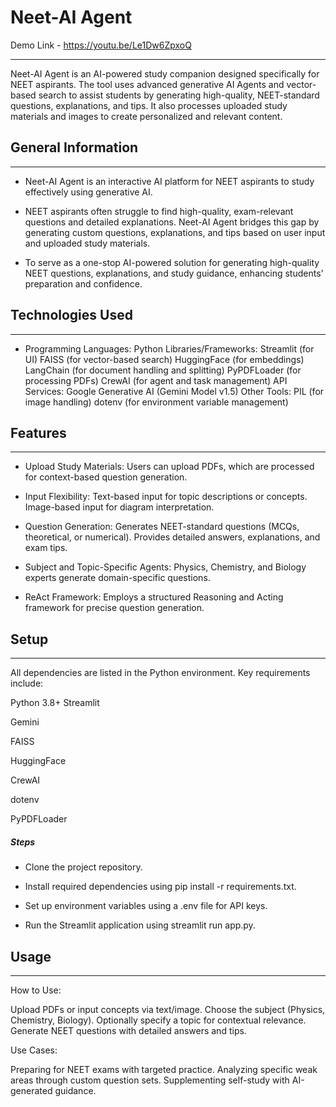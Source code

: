 <h1>Neet-AI Agent</h1>

Demo Link - https://youtu.be/Le1Dw6ZpxoQ
<hr><p>Neet-AI Agent is an AI-powered study companion designed specifically for NEET aspirants. The tool uses advanced generative AI Agents and vector-based search to assist students by generating high-quality, NEET-standard questions, explanations, and tips. It also processes uploaded study materials and images to create personalized and relevant content.</p><h2>General Information</h2>
<hr><ul>
<li>Neet-AI Agent is an interactive AI platform for NEET aspirants to study effectively using generative AI.</li>
</ul><ul>
<li>NEET aspirants often struggle to find high-quality, exam-relevant questions and detailed explanations. Neet-AI Agent bridges this gap by generating custom questions, explanations, and tips based on user input and uploaded study materials.</li>
</ul><ul>
<li>To serve as a one-stop AI-powered solution for generating high-quality NEET questions, explanations, and study guidance, enhancing students' preparation and confidence.</li>
</ul><h2>Technologies Used</h2>
<hr><ul>
<li>Programming Languages:  Python Libraries/Frameworks:  Streamlit (for UI) FAISS (for vector-based search) HuggingFace (for embeddings) LangChain (for document handling and splitting) PyPDFLoader (for processing PDFs) CrewAI (for agent and task management) API Services:  Google Generative AI (Gemini Model v1.5) Other Tools:  PIL (for image handling) dotenv (for environment variable management)</li>
</ul><h2>Features</h2>
<hr><ul>
<li>Upload Study Materials: Users can upload PDFs, which are processed for context-based question generation.</li>
</ul><ul>
<li>Input Flexibility:  Text-based input for topic descriptions or concepts. Image-based input for diagram interpretation.</li>
</ul><ul>
<li>Question Generation:  Generates NEET-standard questions (MCQs, theoretical, or numerical). Provides detailed answers, explanations, and exam tips.</li>
</ul><ul>
<li>Subject and Topic-Specific Agents:  Physics, Chemistry, and Biology experts generate domain-specific questions.</li>
</ul><ul>
<li>ReAct Framework:  Employs a structured Reasoning and Acting framework for precise question generation.</li>
</ul><h2>Setup</h2>
<hr><p>All dependencies are listed in the Python environment. Key requirements include:</p>
<p>Python 3.8+
Streamlit
  
Gemini

FAISS

HuggingFace

CrewAI

dotenv

PyPDFLoader
</p><h5>Steps</h5><ul>
<li>Clone the project repository.</li>
</ul><ul>
<li>Install required dependencies using pip install -r requirements.txt.</li>
</ul><ul>
<li>Set up environment variables using a .env file for API keys.</li>
</ul><ul>
<li>Run the Streamlit application using streamlit run app.py.</li>
</ul><h2>Usage</h2>
<hr><p>How to Use:</p>
<p>Upload PDFs or input concepts via text/image.
Choose the subject (Physics, Chemistry, Biology).
Optionally specify a topic for contextual relevance.
Generate NEET questions with detailed answers and tips.</p>
<p>Use Cases:</p>
<p>Preparing for NEET exams with targeted practice.
Analyzing specific weak areas through custom question sets.
Supplementing self-study with AI-generated guidance.</p>
